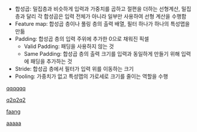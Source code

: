- 합성곱: 밀집층과 비슷하게 입력과 가중치를 곱하고 절편을 더하는 선형계산, 밀집층과 달리 각 합성곱은 입력 전체가 아니라 일부만 사용하여 선형 계산을 수행함
- Feature map: 합성곱 층이나 풀링 층의 출력 배열, 필터 하나가 하나의 특성맵을 만듦
- Padding: 합성곱 층의 입력 주위에 추가한 0으로 채워진 픽셀
  - Valid Padding: 패딩을 사용하지 않는 것
  - Same Padding: 합성곱 층의 출력 크기를 입력과 동일하게 만들기 위해 입력에 패딩을 추가하는 것
- Stride: 합성곱 층에서 필터가 입력 위를 이동하는 크기
- Pooling: 가중치가 없고 특성맵의 가로세로 크기를 줄이는 역할을 수행



[qqqqqq](https://www.projectpro.io/article/convolutional-neural-network-interview-questions-and-answers/727)

[q2q2q2](https://climbtheladder.com/convolutional-neural-network-interview-questions/)

[faang](https://www.analyticsinsight.net/top-10-convolutional-neural-network-questions-asked-in-faang-interviews/)

[aaaaa](https://avatto.in/data-scientist/interview-questions/deep-learning/convolution-neural-networks/)